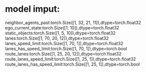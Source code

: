# model imput:
neighbor_agents_past:torch.Size([1, 32, 21, 11]),dtype=torch.float32  
ego_current_state:torch.Size([1, 10]),dtype=torch.float32  
static_objects:torch.Size([1, 5, 10]),dtype=torch.float32  
lanes:torch.Size([1, 70, 20, 12]),dtype=torch.float32  
lanes_speed_limit:torch.Size([1, 70, 1]),dtype=torch.float32  
lanes_has_speed_limit:torch.Size([1, 70, 1]),dtype=torch.bool  
route_lanes:torch.Size([1, 25, 20, 12]),dtype=torch.float32  
route_lanes_speed_limit:torch.Size([1, 25, 1]),dtype=torch.float32  
route_lanes_has_speed_limit:torch.Size([1, 25, 1]),dtype=torch.bool  